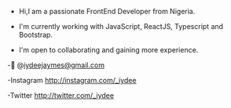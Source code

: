-  Hi,I am a passionate FrontEnd Developer from Nigeria.
 
- I'm currently working with JavaScript, ReactJS, Typescript and Bootstrap.

- I'm open to collaborating and gaining more experience.

-📩 @iydeejaymes@gmail.com


-Instagram http://instagram.com/_iydee

-Twitter http://twitter.com/_iydee
